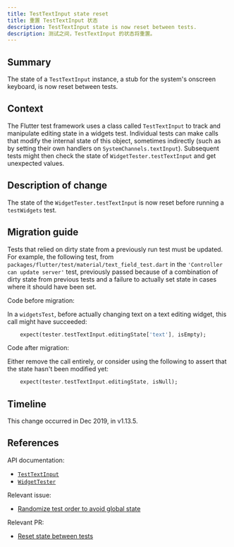 ```yaml
---
title: TestTextInput state reset
title: 重置 TestTextInput 状态
description: TestTextInput state is now reset between tests.
description: 测试之间，TestTextInput 的状态将重置。
---
```


## Summary

The state of a `TestTextInput` instance,
a stub for the system's onscreen keyboard,
is now reset between tests.

## Context

The Flutter test framework uses a class called `TestTextInput` to track and
manipulate editing state in a widgets test. Individual tests can make calls
that modify the internal state of this object, sometimes indirectly (such as
by setting their own handlers on `SystemChannels.textInput`).
Subsequent tests might then check the state of `WidgetTester.testTextInput`
and get unexpected values.

## Description of change

The state of the `WidgetTester.testTextInput`
is now reset before running a `testWidgets` test.

## Migration guide

Tests that relied on dirty state from a previously run test must be
updated. For example, the following test,
from `packages/flutter/test/material/text_field_test.dart` in the
`'Controller can update server'` test, previously passed because
of a combination of dirty state from previous tests and a
failure to actually set state in cases where it should have been set.

Code before migration:

In a `widgetsTest`, before actually changing text on a text editing widget,
this call might have succeeded:

<!-- skip -->
```dart
    expect(tester.testTextInput.editingState['text'], isEmpty);
```

Code after migration:

Either remove the call entirely, or consider using the
following to assert that the state hasn't been modified yet:

<!-- skip -->
```dart
    expect(tester.testTextInput.editingState, isNull);
```

## Timeline

This change occurred in Dec 2019, in v1.13.5.

## References

API documentation:
* [`TestTextInput`][]
* [`WidgetTester`][]

Relevant issue:
* [Randomize test order to avoid global state][]

Relevant PR:
* [Reset state between tests][]


[Randomize test order to avoid global state]: {{site.github}}/flutter/flutter/issues/47233
[Reset state between tests]: {{site.github}}/flutter/flutter/pull/47464
[`TestTextInput`]: {{site.api}}/flutter/flutter_test/TestTextInput-class.html
[`WidgetTester`]: {{site.api}}/flutter/flutter_test/WidgetTester-class.html
